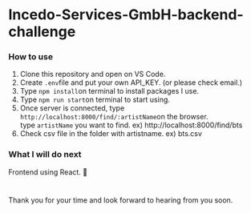 # Incedo-Services-GmbH-backend-challenge

### How to use
1. Clone this repository and open on VS Code.
2. Create `.env`file and put your own API_KEY. (or please check email.)
3. Type `npm install`on terminal to install packages I use.
4. Type `npm run start`on terminal to start using.
5. Once server is connected, type `http://localhost:8000/find/:artistName`on the browser.  
    type `artistName` you want to find. ex) http://localhost:8000/find/bts
6. Check csv file in the folder with artistname. ex) bts.csv

### What I will do next
Frontend using React. 🤞

# 
Thank you for your time and look forward to hearing from you soon.  
